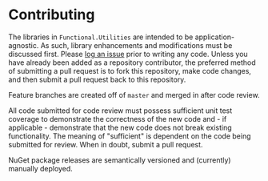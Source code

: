 # Contributing

The libraries in `Functional.Utilities` are intended to be application-agnostic. As such, library enhancements and modifications must be discussed first. Please [log an issue](https://github.com/RyanMarcotte/Functional.FluentAssertions/issues) prior to writing any code.  Unless you have already been added as a repository contributor, the preferred method of submitting a pull request is to fork this repository, make code changes, and then submit a pull request back to this repository.

Feature branches are created off of `master` and merged in after code review.

All code submitted for code review must possess sufficient unit test coverage to demonstrate the correctness of the new code and - if applicable - demonstrate that the new code does not break existing functionality.  The meaning of "sufficient" is dependent on the code being submitted for review.  When in doubt, submit a pull request.

NuGet package releases are semantically versioned and (currently) manually deployed.
